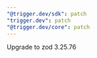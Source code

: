 ```yaml
---
"@trigger.dev/sdk": patch
"trigger.dev": patch
"@trigger.dev/core": patch
---
```


Upgrade to zod 3.25.76
